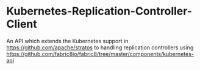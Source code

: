 # Kubernetes-Replication-Controller-Client
An API which extends the Kubernetes support in https://github.com/apache/stratos to handling replication controllers using https://github.com/fabric8io/fabric8/tree/master/components/kubernetes-api
